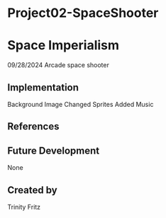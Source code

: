 # Project02-SpaceShooter

# Space Imperialism
 09/28/2024
Arcade space shooter
## Implementation
Background Image
Changed Sprites
Added Music
## References

## Future Development
None
## Created by
Trinity Fritz
